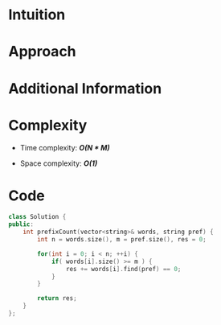 # Intuition

# Approach

# Additional Information

# Complexity
- Time complexity: ***O(N * M)***
<!-- Add your time complexity here, e.g. $$O(n)$$ -->

- Space complexity: ***O(1)***
<!-- Add your space complexity here, e.g. $$O(n)$$ -->

# Code
```cpp
class Solution {
public:
    int prefixCount(vector<string>& words, string pref) {
        int n = words.size(), m = pref.size(), res = 0;

        for(int i = 0; i < n; ++i) {
            if( words[i].size() >= m ) {
                res += words[i].find(pref) == 0;
            }
        }

        return res;
    }
};
```
